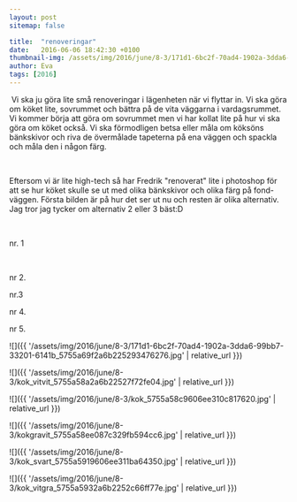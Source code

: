 ```yaml
---
layout: post
sitemap: false

title:  "renoveringar"
date:   2016-06-06 18:42:30 +0100
thumbnail-img: /assets/img/2016/june/8-3/171d1-6bc2f-70ad4-1902a-3dda6-99bb7-33201-6141b_5755a69f2a6b225293476276.jpg
author: Eva
tags: [2016]
---
```


 Vi ska ju göra lite små renoveringar i lägenheten när vi flyttar in. Vi ska göra om köket lite, sovrummet och bättra på de vita väggarna i vardagsrummet. Vi kommer börja att göra om sovrummet men vi har kollat lite på hur vi ska göra om köket också. Vi ska förmodligen betsa eller måla om köksöns bänkskivor och riva de övermålade tapeterna på ena väggen och spackla och måla den i någon färg. 




 




Eftersom vi är lite high-tech så har Fredrik "renoverat" lite i photoshop för att se hur köket skulle se ut med olika bänkskivor och olika färg på fond-väggen. Första bilden är på hur det ser ut nu och resten är olika alternativ. Jag tror jag tycker om alternativ 2 eller 3 bäst:D 













 




nr. 1







 













nr 2. 










nr.3










nr 4.










nr 5.

![]({{ '/assets/img/2016/june/8-3/171d1-6bc2f-70ad4-1902a-3dda6-99bb7-33201-6141b_5755a69f2a6b225293476276.jpg'  | relative_url }})

![]({{ '/assets/img/2016/june/8-3/kok_vitvit_5755a58a2a6b22527f72fe04.jpg'  | relative_url }})

![]({{ '/assets/img/2016/june/8-3/kok_5755a58c9606ee310c817620.jpg'  | relative_url }})

![]({{ '/assets/img/2016/june/8-3/kokgravit_5755a58ee087c329fb594cc6.jpg'  | relative_url }})

![]({{ '/assets/img/2016/june/8-3/kok_svart_5755a5919606ee311ba64350.jpg'  | relative_url }})

![]({{ '/assets/img/2016/june/8-3/kok_vitgra_5755a5932a6b2252c66ff77e.jpg'  | relative_url }})

